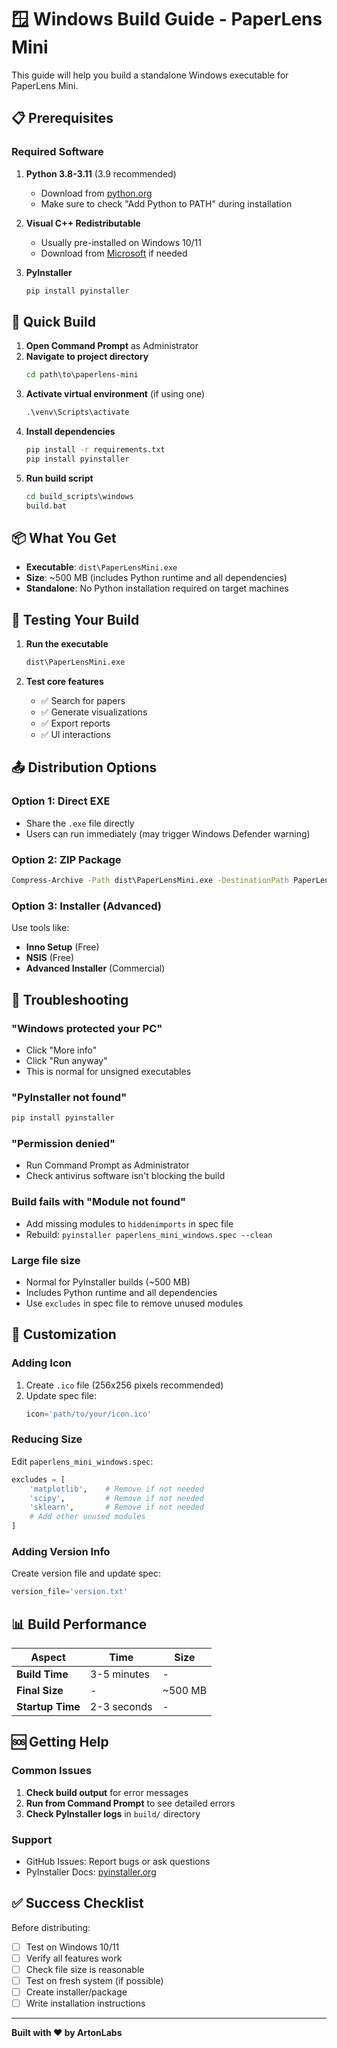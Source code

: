 # 🪟 Windows Build Guide - PaperLens Mini

This guide will help you build a standalone Windows executable for PaperLens Mini.

## 📋 Prerequisites

### Required Software

1. **Python 3.8-3.11** (3.9 recommended)
   - Download from [python.org](https://python.org)
   - Make sure to check "Add Python to PATH" during installation

2. **Visual C++ Redistributable**
   - Usually pre-installed on Windows 10/11
   - Download from [Microsoft](https://aka.ms/vs/17/release/vc_redist.x64.exe) if needed

3. **PyInstaller**
   ```cmd
   pip install pyinstaller
   ```

## 🚀 Quick Build

1. **Open Command Prompt** as Administrator
2. **Navigate to project directory**
   ```cmd
   cd path\to\paperlens-mini
   ```
3. **Activate virtual environment** (if using one)
   ```cmd
   .\venv\Scripts\activate
   ```
4. **Install dependencies**
   ```cmd
   pip install -r requirements.txt
   pip install pyinstaller
   ```
5. **Run build script**
   ```cmd
   cd build_scripts\windows
   build.bat
   ```

## 📦 What You Get

- **Executable**: `dist\PaperLensMini.exe`
- **Size**: ~500 MB (includes Python runtime and all dependencies)
- **Standalone**: No Python installation required on target machines

## 🧪 Testing Your Build

1. **Run the executable**
   ```cmd
   dist\PaperLensMini.exe
   ```

2. **Test core features**
   - ✅ Search for papers
   - ✅ Generate visualizations
   - ✅ Export reports
   - ✅ UI interactions

## 📤 Distribution Options

### Option 1: Direct EXE
- Share the `.exe` file directly
- Users can run immediately (may trigger Windows Defender warning)

### Option 2: ZIP Package
```cmd
Compress-Archive -Path dist\PaperLensMini.exe -DestinationPath PaperLensMini-Windows.zip
```

### Option 3: Installer (Advanced)
Use tools like:
- **Inno Setup** (Free)
- **NSIS** (Free)
- **Advanced Installer** (Commercial)

## 🔧 Troubleshooting

### "Windows protected your PC"
- Click "More info"
- Click "Run anyway"
- This is normal for unsigned executables

### "PyInstaller not found"
```cmd
pip install pyinstaller
```

### "Permission denied"
- Run Command Prompt as Administrator
- Check antivirus software isn't blocking the build

### Build fails with "Module not found"
- Add missing modules to `hiddenimports` in spec file
- Rebuild: `pyinstaller paperlens_mini_windows.spec --clean`

### Large file size
- Normal for PyInstaller builds (~500 MB)
- Includes Python runtime and all dependencies
- Use `excludes` in spec file to remove unused modules

## 🎨 Customization

### Adding Icon
1. Create `.ico` file (256x256 pixels recommended)
2. Update spec file:
   ```python
   icon='path/to/your/icon.ico'
   ```

### Reducing Size
Edit `paperlens_mini_windows.spec`:
```python
excludes = [
    'matplotlib',    # Remove if not needed
    'scipy',         # Remove if not needed
    'sklearn',       # Remove if not needed
    # Add other unused modules
]
```

### Adding Version Info
Create version file and update spec:
```python
version_file='version.txt'
```

## 📊 Build Performance

| Aspect | Time | Size |
|--------|------|------|
| **Build Time** | 3-5 minutes | - |
| **Final Size** | - | ~500 MB |
| **Startup Time** | 2-3 seconds | - |

## 🆘 Getting Help

### Common Issues
1. **Check build output** for error messages
2. **Run from Command Prompt** to see detailed errors
3. **Check PyInstaller logs** in `build/` directory

### Support
- GitHub Issues: Report bugs or ask questions
- PyInstaller Docs: [pyinstaller.org](https://pyinstaller.org)

## ✅ Success Checklist

Before distributing:
- [ ] Test on Windows 10/11
- [ ] Verify all features work
- [ ] Check file size is reasonable
- [ ] Test on fresh system (if possible)
- [ ] Create installer/package
- [ ] Write installation instructions

---

**Built with ❤️ by ArtonLabs**
